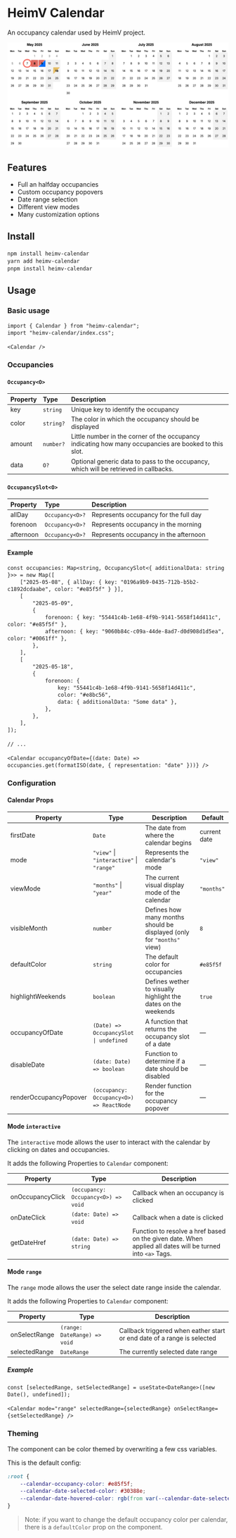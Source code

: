 # HeimV Calendar

An occupancy calendar used by HeimV project.

![alt text](docs/preview.png)

## Features

- Full an halfday occupancies 
- Custom occupancy popovers
- Date range selection
- Different view modes
- Many customization options

## Install

```bash
npm install heimv-calendar
yarn add heimv-calendar
pnpm install heimv-calendar
```

## Usage

### Basic usage

```tsx
import { Calendar } from "heimv-calendar";
import "heimv-calendar/index.css";

<Calendar />
```

### Occupancies

#### `Occupancy<O>`

| Property | Type      | Description                                                                                           |
| :------- | :-------- | :---------------------------------------------------------------------------------------------------- |
| key      | `string`  | Unique key to identify the occupancy                                                                  |
| color    | `string?` | The color in which the occupancy should be displayed                                                  |
| amount   | `number?` | Little number in the corner of the occupancy indicating how many occupancies are booked to this slot. |
| data     | `O?`      | Optional generic data to pass to the occupancy, which will be retrieved in callbacks.                 |

#### `OccupancySlot<O>`

| Property  | Type            | Description                           |
| :-------- | :-------------- | :------------------------------------ |
| allDay    | `Occupancy<O>?` | Represents occupancy for the full day |
| forenoon  | `Occupancy<O>?` | Represents occupancy in the morning   |
| afternoon | `Occupancy<O>?` | Represents occupancy in the afternoon |

#### Example

```tsx
const occupancies: Map<string, OccupancySlot<{ additionalData: string }>> = new Map([
	["2025-05-08", { allDay: { key: "0196a9b9-0435-712b-b5b2-c1892dcdaabe", color: "#e85f5f" } }],
	[
		"2025-05-09",
		{
			forenoon: { key: "55441c4b-1e68-4f9b-9141-5658f14d411c", color: "#e85f5f" },
			afternoon: { key: "9060b84c-c09a-44de-8ad7-d0d908d1d5ea", color: "#0061ff" },
		},
	],
	[
		"2025-05-18",
		{
			forenoon: {
				key: "55441c4b-1e68-4f9b-9141-5658f14d411c",
				color: "#e8bc56",
				data: { additionalData: "Some data" },
			},
		},
	],
]);

// ...

<Calendar occupancyOfDate={(date: Date) => occupancies.get(formatISO(date, { representation: "date" }))} />
```

### Configuration

#### Calendar Props

| Property               | Type                                     | Description                                                            | Default      |
| ---------------------- | ---------------------------------------- | ---------------------------------------------------------------------- | ------------ |
| firstDate              | `Date`                                   | The date from where the calendar begins                                | current date |
| mode                   | `"view"` \| `"interactive"` \| `"range"` | Represents the calendar's mode                                         | `"view"`     |
| viewMode               | `"months"` \| `"year"`                   | The current visual display mode of the calendar                        | `"months"`   |
| visibleMonth           | `number`                                 | Defines how many months should be displayed (only for `"months"` view) | `8`          |
| defaultColor           | `string`                                 | The default color for occupancies                                      | `#e85f5f`    |
| highlightWeekends      | `boolean`                                | Defines wether to visually highlight the dates on the weekends         | `true`       |
| occupancyOfDate        | `(Date) => OccupancySlot \| undefined`   | A function that returns the occupancy slot of a date            | —            |
| disableDate            | `(date: Date) => boolean`                | Function to determine if a date should be disabled                     | —            |
| renderOccupancyPopover | `(occupancy: Occupancy<O>) => ReactNode` | Render function for the occupancy popover                              | —            |

#### Mode `interactive`

The `interactive` mode allows the user to interact with the calendar by clicking on dates and occupancies.

It adds the following Properties to `Calendar` component:

| Property         | Type                                | Description                                                                                                |
| ---------------- | ----------------------------------- | ---------------------------------------------------------------------------------------------------------- |
| onOccupancyClick | `(occupancy: Occupancy<O>) => void` | Callback when an occupancy is clicked                                                                      |
| onDateClick      | `(date: Date) => void`              | Callback when a date is clicked                                                                            |
| getDateHref      | `(date: Date) => string`            | Function to resolve a href based on the given date. When applied all dates will be turned into `<a>` Tags. |

#### Mode `range`

The `range` mode allows the user the select date range inside the calendar.

It adds the following Properties to `Calendar` component:

| Property      | Type                         | Description                                                             |
| ------------- | ---------------------------- | ----------------------------------------------------------------------- |
| onSelectRange | `(range: DateRange) => void` | Callback triggered when eather start or end date of a range is selected |
| selectedRange | `DateRange`                  | The currently selected date range                                       |

##### Example

```tsx 
const [selectedRange, setSelectedRange] = useState<DateRange>([new Date(), undefined]);

<Calendar mode="range" selectedRange={selectedRange} onSelectRange={setSelectedRange} />
```

### Theming

The component can be color themed by overwriting a few css variables.

This is the default config:

```css
:root {
	--calendar-occupancy-color: #e85f5f;
	--calendar-date-selected-color: #30388e;
	--calendar-date-hovered-color: rgb(from var(--calendar-date-selected-color) r g b / 70%);
}
```

> Note: if you want to change the default occupancy color per calendar, there is a `defaultColor` prop on the component.
